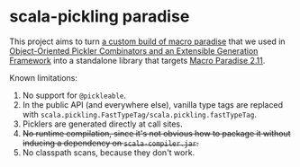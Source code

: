 scala-pickling paradise
=======================

This project aims to turn [a custom build of macro paradise](https://github.com/heathermiller/scala-pickling) that we used in
[Object-Oriented Pickler Combinators and an Extensible Generation Framework](http://lampwww.epfl.ch/~hmiller/files/pickling.pdf)
into a standalone library that targets [Macro Paradise 2.11](http://docs.scala-lang.org/overviews/macros/paradise.html#macro_paradise_for_211x).

Known limitations:
  1. No support for `@pickleable`.
  2. In the public API (and everywhere else), vanilla type tags are replaced with `scala.pickling.FastTypeTag/scala.pickling.fastTypeTag`.
  3. Picklers are generated directly at call sites.
  4. ~~No runtime compilation, since it's not obvious how to package it without inducing a dependency on `scala-compiler.jar`.~~
  5. No classpath scans, because they don't work.